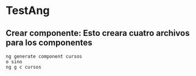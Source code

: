 # TestAng

## Crear componente: Esto creara cuatro archivos para los componentes

    ng generate component cursos
    o sino
    ng g c cursos